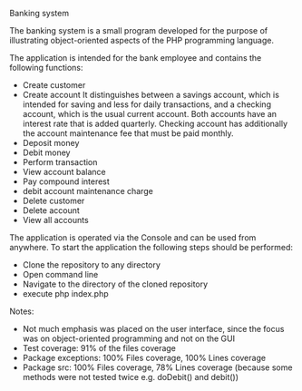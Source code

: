 Banking system

The banking system is a small program developed for the purpose of illustrating object-oriented aspects of the PHP programming language.

The application is intended for the bank employee and contains the following functions:
- Create customer
- Create account
It distinguishes between a savings account, which is intended for saving and less for daily transactions, and a checking account, which is the usual current account. Both accounts have an interest rate that is added quarterly. Checking account has additionally the account maintenance fee that must be paid monthly.
- Deposit money
- Debit money
- Perform transaction
- View account balance
- Pay compound interest
- debit account maintenance charge
- Delete customer
- Delete account
- View all accounts

The application is operated via the Console and can be used from anywhere. 
To start the application the following steps should be performed:
- Clone the repository to any directory
- Open command line
- Navigate to the directory of the cloned repository
- execute php index.php

Notes:
- Not much emphasis was placed on the user interface, since the focus was on object-oriented programming and not on the GUI
- Test coverage: 91% of the files coverage
- Package exceptions: 100% Files coverage, 100% Lines coverage
- Package src: 100% Files coverage, 78% Lines coverage (because some methods were not tested twice e.g. doDebit() and debit())


